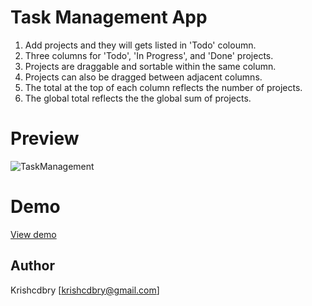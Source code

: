 # Task Management App 

1. Add projects and they will gets listed in 'Todo' coloumn.
2. Three columns for 'Todo', 'In Progress', and 'Done' projects.
3. Projects are draggable and sortable within the same column.
4. Projects can also be dragged between adjacent columns.
5. The total at the top of each column reflects the number of projects.
6. The global total reflects the the global sum of projects.

# Preview
![TaskManagement](https://raw.githubusercontent.com/krishcdbry/zendesk-task-react/master/assets/demo.png)

# Demo
<a href="https://krishcdbry.github.io/task-management-react/">View demo</a>

## Author
Krishcdbry [krishcdbry@gmail.com]
